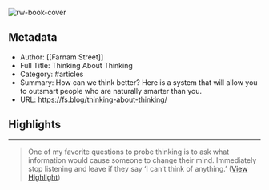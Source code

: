 ![rw-book-cover](https://149664534.v2.pressablecdn.com/wp-content/uploads/2015/01/The-Thinker.jpg)

## Metadata
- Author: [[Farnam Street]]
- Full Title: Thinking About Thinking
- Category: #articles
- Summary: How can we think better? Here is a system that will allow you to outsmart people who are naturally smarter than you.
- URL: https://fs.blog/thinking-about-thinking/

## Highlights
***

> One of my favorite questions to probe thinking is to ask what information would cause someone to change their mind. Immediately stop listening and leave if they say ‘I can’t think of anything.’ ([View Highlight](https://read.readwise.io/read/01gmjxp5bchnd22mq22xxq16cb))

